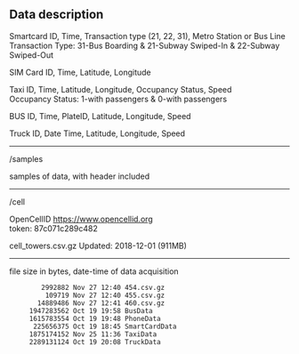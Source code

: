 ## Data description

Smartcard ID, Time, Transaction type (21, 22, 31), Metro Station or Bus Line  
Transaction Type:  31-Bus Boarding & 21-Subway Swiped-In  & 22-Subway Swiped-Out

SIM Card ID, Time, Latitude, Longitude

Taxi ID, Time, Latitude, Longitude, Occupancy Status, Speed  
Occupancy Status: 1-with passengers & 0-with passengers

BUS ID, Time, PlateID, Latitude, Longitude, Speed

Truck ID, Date Time, Latitude, Longitude, Speed
___
/samples 

samples of data, with header included
___
/cell

OpenCellID https://www.opencellid.org  
token: 87c071c289c482

cell_towers.csv.gz
Updated: 2018-12-01 (911MB)

___

file size in bytes, date-time of data acquisition

            2992882 Nov 27 12:40 454.csv.gz
             109719 Nov 27 12:40 455.csv.gz
           14889486 Nov 27 12:41 460.csv.gz
         1947283562 Oct 19 19:58 BusData
         1615783554 Oct 19 19:48 PhoneData
          225656375 Oct 19 18:45 SmartCardData
         1875174152 Nov 25 11:36 TaxiData
         2289131124 Oct 19 20:08 TruckData
